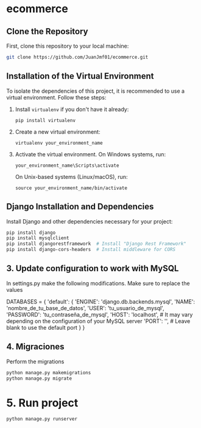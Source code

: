 # ecommerce

## Clone the Repository
First, clone this repository to your local machine:

```bash
git clone https://github.com/JuanJmf01/ecommerce.git
```

## Installation of the Virtual Environment

To isolate the dependencies of this project, it is recommended to use a virtual environment. Follow these steps:
1. Install `virtualenv` if you don't have it already:

    ```
    pip install virtualenv
    ```

2. Create a new virtual environment:

    ```
    virtualenv your_environment_name
    ```

3. Activate the virtual environment. On Windows systems, run:

    ```
    your_environment_name\Scripts\activate
    ```

   On Unix-based systems (Linux/macOS), run:

    ```
    source your_environment_name/bin/activate
    ```

## Django Installation and Dependencies

Install Django and other dependencies necessary for your project:

```bash
pip install django
pip install mysqlclient
pip install djangorestframework  # Install "Django Rest Framework"
pip install django-cors-headers  # Install middleware for CORS
```

## 3. Update configuration to work with MySQL

In settings.py make the following modifications. Make sure to replace the values

DATABASES = {
    'default': {
        'ENGINE': 'django.db.backends.mysql',
        'NAME': 'nombre_de_tu_base_de_datos',
        'USER': 'tu_usuario_de_mysql',
        'PASSWORD': 'tu_contraseña_de_mysql',
        'HOST': 'localhost',  # It may vary depending on the configuration of your MySQL server
        'PORT': '',           # Leave blank to use the default port
    }
}


## 4. Migraciones

Perform the migrations

```bash
python manage.py makemigrations
python manage.py migrate
```

# 5. Run project

```bash
python manage.py runserver
```


